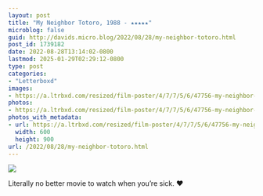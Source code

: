 ```yaml
---
layout: post
title: "My Neighbor Totoro, 1988 - ★★★★★"
microblog: false
guid: http://davids.micro.blog/2022/08/28/my-neighbor-totoro.html
post_id: 1739182
date: 2022-08-28T13:14:02-0800
lastmod: 2025-01-29T02:29:12-0800
type: post
categories:
- "Letterboxd"
images:
- https://a.ltrbxd.com/resized/film-poster/4/7/7/5/6/47756-my-neighbor-totoro-0-600-0-900-crop.jpg?v=749abe71ad
photos:
- https://a.ltrbxd.com/resized/film-poster/4/7/7/5/6/47756-my-neighbor-totoro-0-600-0-900-crop.jpg?v=749abe71ad
photos_with_metadata:
- url: https://a.ltrbxd.com/resized/film-poster/4/7/7/5/6/47756-my-neighbor-totoro-0-600-0-900-crop.jpg?v=749abe71ad
  width: 600
  height: 900
url: /2022/08/28/my-neighbor-totoro.html
---
```

<p><img src="https://a.ltrbxd.com/resized/film-poster/4/7/7/5/6/47756-my-neighbor-totoro-0-600-0-900-crop.jpg?v=749abe71ad"/></p> <p>Literally no better movie to watch when you’re sick. ♥️</p>
